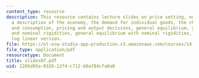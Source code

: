 ```yaml
---
content_type: resource
description: This resource contains lecture slides on price setting, nominal rigidities,
  a description of the economy, the demand for individual goods, the choice of money
  and consumption, pricing and output decisions, general equilibrium, yeomen farmers
  and nominal rigidities, general equilibrium with nominal rigidities, and a useful
  log linear version.
file: https://ol-ocw-studio-app-production.s3.amazonaws.com/courses/14-452-macroeconomic-theory-ii-spring-2007/2205d95a032612f4c712b0a784cfa0a0_slides07.pdf
file_type: application/pdf
resourcetype: Document
title: slides07.pdf
uid: 2205d95a-0326-12f4-c712-b0a784cfa0a0
---
```

